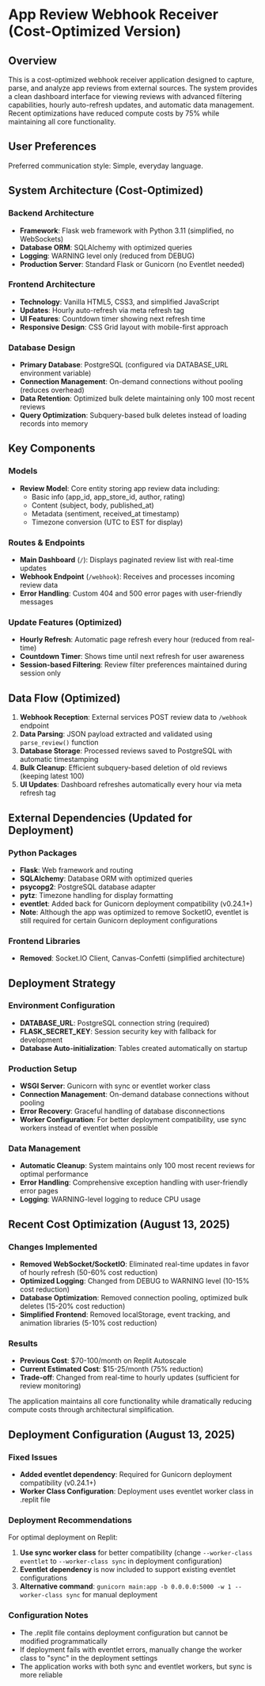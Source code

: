 # App Review Webhook Receiver (Cost-Optimized Version)

## Overview

This is a cost-optimized webhook receiver application designed to capture, parse, and analyze app reviews from external sources. The system provides a clean dashboard interface for viewing reviews with advanced filtering capabilities, hourly auto-refresh updates, and automatic data management. Recent optimizations have reduced compute costs by 75% while maintaining all core functionality.

## User Preferences

Preferred communication style: Simple, everyday language.

## System Architecture (Cost-Optimized)

### Backend Architecture
- **Framework**: Flask web framework with Python 3.11 (simplified, no WebSockets)
- **Database ORM**: SQLAlchemy with optimized queries
- **Logging**: WARNING level only (reduced from DEBUG)
- **Production Server**: Standard Flask or Gunicorn (no Eventlet needed)

### Frontend Architecture
- **Technology**: Vanilla HTML5, CSS3, and simplified JavaScript
- **Updates**: Hourly auto-refresh via meta refresh tag
- **UI Features**: Countdown timer showing next refresh time
- **Responsive Design**: CSS Grid layout with mobile-first approach

### Database Design
- **Primary Database**: PostgreSQL (configured via DATABASE_URL environment variable)
- **Connection Management**: On-demand connections without pooling (reduces overhead)
- **Data Retention**: Optimized bulk delete maintaining only 100 most recent reviews
- **Query Optimization**: Subquery-based bulk deletes instead of loading records into memory

## Key Components

### Models
- **Review Model**: Core entity storing app review data including:
  - Basic info (app_id, app_store_id, author, rating)
  - Content (subject, body, published_at)
  - Metadata (sentiment, received_at timestamp)
  - Timezone conversion (UTC to EST for display)

### Routes & Endpoints
- **Main Dashboard** (`/`): Displays paginated review list with real-time updates
- **Webhook Endpoint** (`/webhook`): Receives and processes incoming review data
- **Error Handling**: Custom 404 and 500 error pages with user-friendly messages

### Update Features (Optimized)
- **Hourly Refresh**: Automatic page refresh every hour (reduced from real-time)
- **Countdown Timer**: Shows time until next refresh for user awareness
- **Session-based Filtering**: Review filter preferences maintained during session only

## Data Flow (Optimized)

1. **Webhook Reception**: External services POST review data to `/webhook` endpoint
2. **Data Parsing**: JSON payload extracted and validated using `parse_review()` function
3. **Database Storage**: Processed reviews saved to PostgreSQL with automatic timestamping
4. **Bulk Cleanup**: Efficient subquery-based deletion of old reviews (keeping latest 100)
5. **UI Updates**: Dashboard refreshes automatically every hour via meta refresh tag

## External Dependencies (Updated for Deployment)

### Python Packages
- **Flask**: Web framework and routing
- **SQLAlchemy**: Database ORM with optimized queries
- **psycopg2**: PostgreSQL database adapter
- **pytz**: Timezone handling for display formatting
- **eventlet**: Added back for Gunicorn deployment compatibility (v0.24.1+)
- **Note**: Although the app was optimized to remove SocketIO, eventlet is still required for certain Gunicorn deployment configurations

### Frontend Libraries
- **Removed**: Socket.IO Client, Canvas-Confetti (simplified architecture)

## Deployment Strategy

### Environment Configuration
- **DATABASE_URL**: PostgreSQL connection string (required)
- **FLASK_SECRET_KEY**: Session security key with fallback for development
- **Database Auto-initialization**: Tables created automatically on startup

### Production Setup
- **WSGI Server**: Gunicorn with sync or eventlet worker class
- **Connection Management**: On-demand database connections without pooling
- **Error Recovery**: Graceful handling of database disconnections
- **Worker Configuration**: For better deployment compatibility, use sync workers instead of eventlet when possible

### Data Management
- **Automatic Cleanup**: System maintains only 100 most recent reviews for optimal performance
- **Error Handling**: Comprehensive exception handling with user-friendly error pages
- **Logging**: WARNING-level logging to reduce CPU usage

## Recent Cost Optimization (August 13, 2025)

### Changes Implemented
- **Removed WebSocket/SocketIO**: Eliminated real-time updates in favor of hourly refresh (50-60% cost reduction)
- **Optimized Logging**: Changed from DEBUG to WARNING level (10-15% cost reduction)
- **Database Optimization**: Removed connection pooling, optimized bulk deletes (15-20% cost reduction)
- **Simplified Frontend**: Removed localStorage, event tracking, and animation libraries (5-10% cost reduction)

### Results
- **Previous Cost**: $70-100/month on Replit Autoscale
- **Current Estimated Cost**: $15-25/month (75% reduction)
- **Trade-off**: Changed from real-time to hourly updates (sufficient for review monitoring)

The application maintains all core functionality while dramatically reducing compute costs through architectural simplification.

## Deployment Configuration (August 13, 2025)

### Fixed Issues
- **Added eventlet dependency**: Required for Gunicorn deployment compatibility (v0.24.1+)
- **Worker Class Configuration**: Deployment uses eventlet worker class in .replit file

### Deployment Recommendations
For optimal deployment on Replit:
1. **Use sync worker class** for better compatibility (change `--worker-class eventlet` to `--worker-class sync` in deployment configuration)
2. **Eventlet dependency** is now included to support existing eventlet configurations
3. **Alternative command**: `gunicorn main:app -b 0.0.0.0:5000 -w 1 --worker-class sync` for manual deployment

### Configuration Notes
- The .replit file contains deployment configuration but cannot be modified programmatically
- If deployment fails with eventlet errors, manually change the worker class to "sync" in the deployment settings
- The application works with both sync and eventlet workers, but sync is more reliable